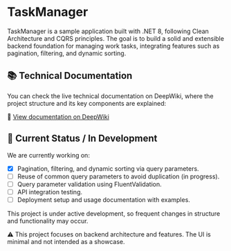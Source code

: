 # TaskManager

TaskManager is a sample application built with .NET 8, following Clean Architecture and CQRS principles. The goal is to build a solid and extensible backend foundation for managing work tasks, integrating features such as pagination, filtering, and dynamic sorting.

## 📚 Technical Documentation

You can check the live technical documentation on DeepWiki, where the project structure and its key components are explained:

🔗 [View documentation on DeepWiki](https://deepwiki.com/joabomi/TaskManager/1-overview)

## 🚧 Current Status / In Development

We are currently working on:

- [x] Pagination, filtering, and dynamic sorting via query parameters.
- [ ] Reuse of common query parameters to avoid duplication (in progress).
- [ ] Query parameter validation using FluentValidation.
- [ ] API integration testing.
- [ ] Deployment setup and usage documentation with examples.

This project is under active development, so frequent changes in structure and functionality may occur.

⚠️ This project focuses on backend architecture and features. The UI is minimal and not intended as a showcase.
